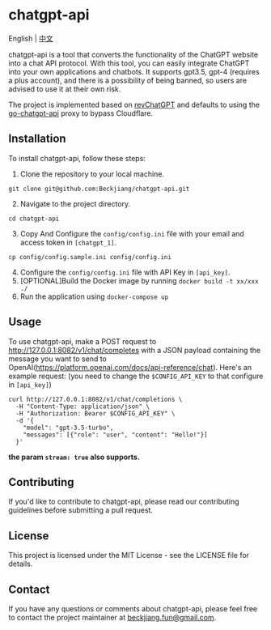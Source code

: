 
# chatgpt-api
English | [中文](./README.md)

chatgpt-api is a tool that converts the functionality of the ChatGPT website into a chat API protocol. With this tool, you can easily integrate ChatGPT into your own applications and chatbots. It supports gpt3.5, gpt-4 (requires a plus account), and there is a possibility of being banned, so users are advised to use it at their own risk. 

The project is implemented based on [revChatGPT](https://github.com/acheong08/ChatGPT) and defaults to using the [go-chatgpt-api](https://github.com/linweiyuan/go-chatgpt-api) proxy to bypass Cloudflare.

## Installation

To install chatgpt-api, follow these steps:

1. Clone the repository to your local machine.
```
git clone git@github.com:Beckjiang/chatgpt-api.git
```
2. Navigate to the project directory.
```
cd chatgpt-api
```
3. Copy And Configure the `config/config.ini` file with your email and access token in `[chatgpt_1]`.
```
cp config/config.sample.ini config/config.ini
```
4. Configure the `config/config.ini` file with API Key in `[api_key]`.
5. [OPTIONAL]Build the Docker image by running `docker build -t xx/xxx ./`
6. Run the application using `docker-compose up`
## Usage

To use chatgpt-api, make a POST request to http://127.0.0.1:8082/v1/chat/completes with a JSON payload containing the message you want to send to OpenAI(https://platform.openai.com/docs/api-reference/chat). Here's an example request:
(you need to change the `$CONFIG_API_KEY` to that configure in `[api_key]`)
```
curl http://127.0.0.1:8082/v1/chat/completions \
  -H "Content-Type: application/json" \
  -H "Authorization: Bearer $CONFIG_API_KEY" \
  -d '{
    "model": "gpt-3.5-turbo",
    "messages": [{"role": "user", "content": "Hello!"}]
  }'
```
**the param `stream: true` also supports.**

## Contributing

If you'd like to contribute to chatgpt-api, please read our contributing guidelines before submitting a pull request.

## License

This project is licensed under the MIT License - see the LICENSE file for details.

## Contact

If you have any questions or comments about chatgpt-api, please feel free to contact the project maintainer at beckjiang.fun@gmail.com.
